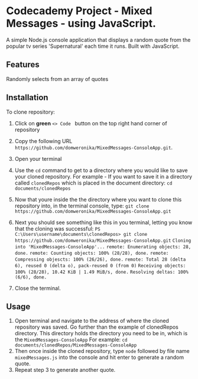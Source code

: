 # Codecademy Project - Mixed Messages - using JavaScript. 



A simple Node.js console application that displays a random quote from the popular tv series 'Supernatural' each time it runs. Built with JavaScript.

## Features
Randomly selects from an array of quotes
  

## Installation
To clone repository:
1. Click on **green** ```<> Code ``` button on the top right hand corner of repository
2. Copy the following URL ```https://github.com/domweronika/MixedMessages-ConsoleApp.git```.
3. Open your terminal
4. Use the ```cd``` command to get to a directory where you would like to save your cloned repository.
   For example - If you want to save it in a directory called ```clonedRepos``` which is placed in the document directory:
   ```cd documents/clonedRepos```
5. Now that youre inside the the directory where you want to clone this repository into, in the terminal console, type:
   ```git clone https://github.com/domweronika/MixedMessages-ConsoleApp.git```
6. Next you should see something like this in you terminal, letting you know that the cloning was successful:
    ```PS C:\Users\username\documents\clonedRepos> git clone https://github.com/domweronika/MixedMessages-ConsoleApp.git```
    ```Cloning into 'MixedMessages-ConsoleApp'...```
   ```remote: Enumerating objects: 28, done.```
   ```remote: Counting objects: 100% (28/28), done.```
   ```remote: Compressing objescts: 100% (26/26), done.```
   ```remote: Total 28 (delta 6), reused 0 (delta o), pack-reused 0 (from 0)```
   ```Receiving objects: 100% (28/28), 10.42 KiB | 1.49 MiB/s, done.```
   ```Resolving deltas: 100% (6/6), done.```

8. Close the terminal.

## Usage
1. Open terminal and navigate to the address of where the cloned repository was saved. Go further than the example of clonedRepos directory. This directory holds the directory you need to be in, which is the ```MixedMessages-ConsoleApp```
For example:
```cd documents/clonedRepos/MixedMessages-ConsoleApp```
2. Then once inside the cloned repository, type ```node``` followed by file name ```mixedMessages.js``` into the console and hit enter to generate a random quote.
4. Repeat step 3 to generate another quote.
